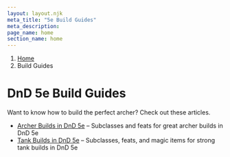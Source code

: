 ```yaml
---
layout: layout.njk
meta_title: "5e Build Guides"
meta_description: 
page_name: home
section_name: home
---
```


<div id="breadcrumbs"></div>

1. [Home](/)
2. Build Guides

# DnD 5e Build Guides

Want to know how to build the perfect archer? Check out these articles.

* [Archer Builds in DnD 5e](/5e-build-guides/archer-builds/) &ndash; Subclasses and feats for great archer builds in DnD 5e
* [Tank Builds in DnD 5e](/5e-build-guides/tank-builds/) &ndash; Subclasses, feats, and magic items for strong tank builds in DnD 5e